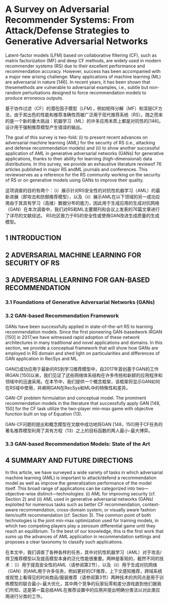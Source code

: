 # A Survey on Adversarial Recommender Systems: From Attack/Defense Strategies to Generative Adversarial Networks

Latent-factor models (LFM) based on collaborative filtering (CF), such as matrix factorization (MF) and deep CF methods, are widely used in modern recommender systems (RS) due to their excellent performance and recommendation accuracy. However, success has been accompanied with a major new arising challenge: Many applications of machine learning (ML) are adversarial in nature [146]. In recent years, it has been shown that thesemethods are vulnerable to adversarial examples, i.e., subtle but non-random perturbations designed to force recommendation models to produce erroneous outputs.

基于协作过滤（CF）的潜在因子模型（LFM），例如矩阵分解（MF）和深层CF方法，由于其出色的性能和推荐准确性而被广泛用于现代推荐系统（RS）。随之而来的是一个新的重大挑战：机器学习（ML）的许多应用本质上都是对抗性的[146]。设计用于强制推荐模型产生错误的输出。

The goal of this survey is two-fold: (i) to present recent advances on adversarial machine learning (AML) for the security of RS (i.e., attacking and defense recommendation models) and (ii) to show another successful application of AML in generative adversarial networks (GANs) for generative applications, thanks to their ability for learning (high-dimensional) data distributions. In this survey, we provide an exhaustive literature reviewof 76 articles published in major RS andML journals and conferences. This reviewserves as a reference for the RS community working on the security of RS or on generative models using GANs to improve their quality.

这项调查的目的有两个：（i）展示针对RS安全性的对抗性机器学习（AML）的最新进展（即攻击和防御推荐模型），以及（ii）展示AML在以下领域的另一成功应用由于其具有学习（高维）数据分布的能力，因此用于生成应用的生成对抗网络（GAN）在本次调查中，我们对RS和ML主要期刊和会议上发表的76篇文章进行了详尽的文献综述。 RS社区致力于RS的安全性或使用GAN改进生成质量的生成模型。

## 1 INTRODUCTION

## 2 ADVERSARIAL MACHINE LEARNING FOR SECURITY OF RS

## 3 ADVERSARIAL LEARNING FOR GAN-BASED RECOMMENDATION

### 3.1 Foundations of Generative Adversarial Networks (GANs)

### 3.2 GAN-based Recommendation Framework

GANs have been successfully applied in state-of-the-art RS to learning recommendation models. Since the first pioneering GAN-basedwork IRGAN [150] in 2017,we have witnessed rapid adoption of these network architectures in many traditional and novel applications and domains. In this section, we provide a conceptual framework that will show how GANs are employed in RS domain and shed light on particularities and differences of GAN application in RecSys and ML.

GAN已成功应用于最新的RS到学习推荐模型中，自2017年首创基于GAN的工作IRGAN [150]以来，我们见证了这些网络体系结构在许多传统和新颖的应用程序和领域中的迅速采用。在本节中，我们提供一个概念框架，该框架将显示GAN如何在RS域中使用，并阐明GAN在RecSys和ML中的特殊性和差异。

GAN-CF problem formulation and conceptual model. The prominent recommendation models in the literature that successfully apply GAN [148, 150] for the CF task utilize the two-player min-max game with objective function built on top of Equation (13).

GAN-CF问题的提出和概念模型在文献中成功地将GAN [148，150]用于CF任务的著名推荐模型利用了具有方程（13）之上的目标函数的两人最小-最大博弈。

### 3.3 GAN-based Recommendation Models: State of the Art

## 4 SUMMARY AND FUTURE DIRECTIONS

In this article, we have surveyed a wide variety of tasks in which adversarial machine learning (AML) is important to attack/defend a recommendation model as well as improve the generalization performance of the model itself. This broad range of applications can be categorized into two—objective-wise distinct—technologies: (i) AML for improving security (cf. Section 2) and (ii) AML used in generative adversarial networks (GANs) exploited for numerous tasks such as better CF recommendation, context-aware recommendation, cross-domain system, or visually aware fashion item/outfit recommendation (cf. Section 3). The common point of both technologies is the joint min-max optimization used for training models, in which two competing players play a zerosum differential game until they reach an equilibrium. To the best of our knowledge, this is the first work that sums up the advances of AML application in recommendation settings and proposes a clear taxonomy to classify such applications.

在本文中，我们调查了各种各样的任务，其中对抗性机器学习（AML）对于攻击/捍卫推荐模型以及提高模型本身的泛化性能很重要。两种是客观的，截然不同的技术：（i）用于提高安全性的AML（请参阅第2节），以及（ii）用于生成对抗网络（GAN）的AML用于许多任务，例如更好的CF推荐，上下文感知推荐，跨域系统或视觉上看得见的时尚商品/服装推荐（请参阅第3节）两种技术的共同点是用于训练模型的联合最小-最大优化，其中两个竞争的玩家玩零和差分游戏直到他们据我们所知，这是第一篇总结AML在推荐设置中的应用并提出明确分类法以对此类应用进行分类的工作。


